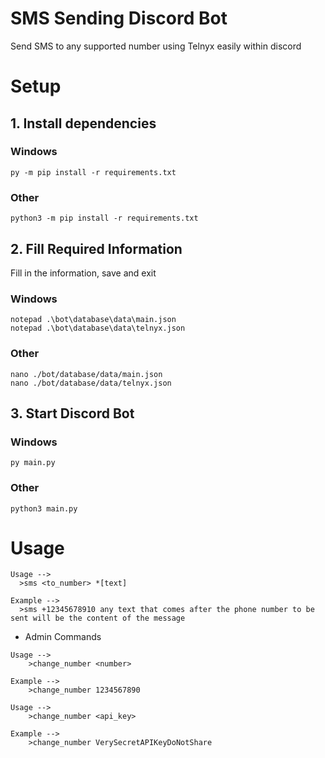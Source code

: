 # SMS Sending Discord Bot

Send SMS to any supported number using Telnyx easily within discord

# Setup

## 1. Install dependencies

### Windows

```
py -m pip install -r requirements.txt
```

### Other

```
python3 -m pip install -r requirements.txt
```

## 2. Fill Required Information

Fill in the information, save and exit

### Windows

```
notepad .\bot\database\data\main.json
notepad .\bot\database\data\telnyx.json
```

### Other

```
nano ./bot/database/data/main.json
nano ./bot/database/data/telnyx.json
```

## 3. Start Discord Bot

### Windows

```
py main.py
```

### Other

```
python3 main.py
```

# Usage

```
Usage -->
  >sms <to_number> *[text]

Example -->
  >sms +12345678910 any text that comes after the phone number to be sent will be the content of the message
```

- Admin Commands

```
Usage -->
    >change_number <number>

Example -->
    >change_number 1234567890
```

```
Usage -->
    >change_number <api_key>

Example -->
    >change_number VerySecretAPIKeyDoNotShare
```
